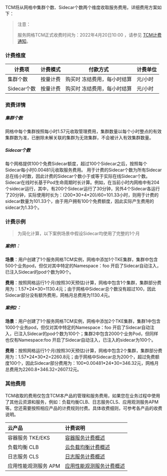 TCM将从网格中集群个数、Sidecar个数两个维度收取服务费用，详细费用方案如下：
> 注意：
>
> 服务网格TCM正式收费时间为：2022年4月20日10:00 ，请参见 [TCM计费通知](../产品公告/TCM计费通知.md)。

### 计费维度
|计费项|计费模式|付款方式|计费单位|
|--|--|--|--|
|集群个数|按量计费|购买时 冻结费用，每小时结算|元/小时|
|Sidecar个数|按量计费|购买时 冻结费用，每小时结算|元/小时|

### 资费详情
##### 集群个数
网格中每个集群按照每小时1.57元收取管理费用，集群数量以每个小时整点的有效集群数为准，已删除未解关联的集群为无效集群，不会被计入有效集群数量。
##### Sidecar个数
每个网格提供100个免费Sidecar额度，超过100个Sidecar之后，按照每个Sidecar每小时0.00481元收取服务费用。
用于计费的Sidecar个数为所有Sidecar总在线小时数，因此计费的Sidecar个数小于或等于实际在线Sidecar个数。Sidecar在线时长基于Pod生命周期时长计算。例如，在当前小时内网格中有204个sidecar运行，其中，有200个Sidecar运行了30分钟，另外4个Sidecar各运行了20分钟，实际使用时长为：(200\*30+4\*20)/60=101.33小时，则用于计费的sidecar数量为101.33个，由于用户拥有100个免费额度，因此实际产生费用的sidecar为1.33个。

### 计费示例
> 为简化计算，以下案例场景中假设Sidecar均使用了完整的1个月
##### 案例1：
**场景**：用户创建了1个服务网格TCM实例，网格中添加1个TKE集群，集群中包含500个业务pod，但仅对其中特定的Namespace：foo 开启了Sidecar自动注入，已注入Sidecar的pod个数为90个。

**费用**：按照网格运行1个月(按照30天预估)计算，网格中包含1个集群，集群部分费用为：1.57\*24\*30=1130.4元；由于网格中Sidecar总个数没有超过100，因此Sidecar部分没有额外费用，网格月总费用为1130.4元。

##### 案例2：

**场景**：用户创建了1个服务网格TCM实例，网格中添加2个TKE集群，集群1中包含1000个业务pod，但仅对其中特定的Namespace：foo 开启了Sidecar自动注入，已注入Sidecar的pod个数为100个；集群2中包含2000个业务Pod，但同样也仅有Namespace:foo 开启了Sidecar自动注入，已注入的sidecar为100个。

**费用**：按照网格运行1个月(按照30天预估)计算，网格中包含2个集群，集群部分费用为：1.57\*24\*30\*2=2260.8元；由于网格中Sidecar总为200个，超过免费额度100个，因此Sidecar部分费用为：100\*0.00481\*24\*30=346.32元，网格月总费用为2260.8+346.32=2607.12元。

### 其他费用
TCM收取的费用仅包含TCM本产品的管理和服务费用，如果您在业务过程中使用了其他云资源和服务，例如：负载均衡CLB、日志服务CLS、应用观测服务APM等。您还需要按照相应产品的计费规则付费。具体收费细则，可参考各产品的收费说明。

| 云产品       | 计费说明                                                     |
| :----------- | :----------------------------------------------------------- |
| 容器服务 TKE/EKS | [容器服务计费概述](https://cloud.tencent.com/document/product/457/6770) |
| 负载均衡 CLB   | [云负载均衡计费概述](https://cloud.tencent.com/document/product/214/42934) |
| 日志服务 CLS | [日志服务计费概述](https://cloud.tencent.com/document/product/614/45802) |
| 应用性能观测服务 APM | [应用性能观测服务计费概述](https://cloud.tencent.com/document/product/1463/60380) |


